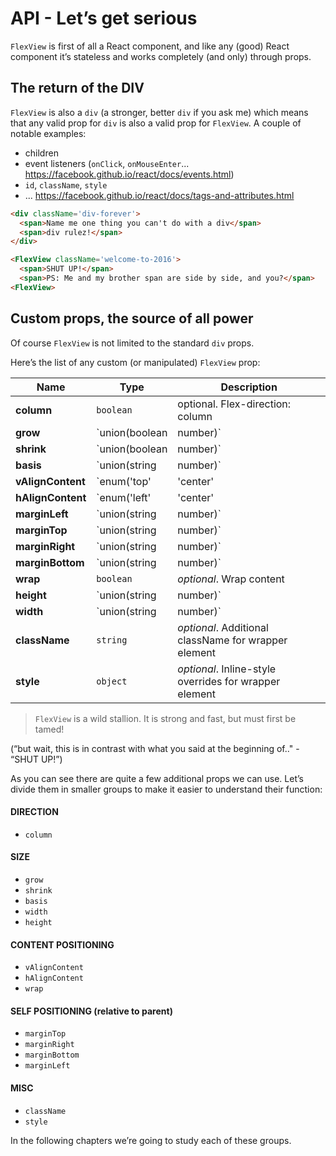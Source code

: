 # API - Let’s get serious

`FlexView` is first of all a React component, and like any (good) React component it’s stateless and works completely (and only) through props.

## The return of the DIV

`FlexView` is also a `div` (a stronger, better `div` if you ask me) which means that any valid prop for `div` is also a valid prop for `FlexView`. A couple of notable examples:

- children
- event listeners (`onClick`, `onMouseEnter`... https://facebook.github.io/react/docs/events.html)
- `id`, `className`, `style`
- ... https://facebook.github.io/react/docs/tags-and-attributes.html


```html
<div className='div-forever'>
  <span>Name me one thing you can't do with a div</span>
  <span>div rulez!</span>
</div>
```

```html
<FlexView className='welcome-to-2016'>
  <span>SHUT UP!</span>
  <span>PS: Me and my brother span are side by side, and you?</span>
<FlexView>
```

## Custom props, the source of all power

Of course `FlexView` is not limited to the standard `div` props.

Here’s the list of any custom (or manipulated) `FlexView` prop:

Name | Type | Description
-----|------|------------
**column** | `boolean` | optional. Flex-direction: column
**grow** | `union(boolean|number)` | _optional_. Flex-grow property (for parent primary axis)
**shrink** | `union(boolean|number)` | _optional_. Flex-shrink property
**basis** | `union(string|number)`| _optional_. Flex-basis property
**vAlignContent** | `enum('top'|'center'|'bottom')` | _optional_. Align content vertically
**hAlignContent** | `enum('left'|'center'|'right')` | _optional_. Align content horizontally
**marginLeft** | `union(string|number)` | _optional_. Margin-left property ("auto" to align self right)
**marginTop** | `union(string|number)` | _optional_. Margin-top property ("auto" to align self bottom)
**marginRight** | `union(string|number)` | _optional_. Margin-right property ("auto" to align self left)
**marginBottom** | `union(string|number)` | _optional_. Margin-bottom property ("auto" to align self top)
**wrap** | `boolean` | _optional_. Wrap content
**height** | `union(string|number)` | _optional_. Height property (for parent secondary axis)
**width** | `union(string|number)` | _optional_. Width property (for parent secondary axis)
**className** | `string` | _optional_. Additional className for wrapper element
**style** | `object` | _optional_. Inline-style overrides for wrapper element

> `FlexView` is a wild stallion. It is strong and fast, but must first be tamed!

(“but wait, this is in contrast with what you said at the beginning of.." - “SHUT UP!”)

As you can see there are quite a few additional props we can use.
Let’s divide them in smaller groups to make it easier to understand their function:


#### DIRECTION
- `column`


#### SIZE
- `grow`
- `shrink`
- `basis`
- `width`
- `height`


#### CONTENT POSITIONING
- `vAlignContent`
- `hAlignContent`
- `wrap`


#### SELF POSITIONING (relative to parent)
- `marginTop`
- `marginRight`
- `marginBottom`
- `marginLeft`


#### MISC
- `className`
- `style`

In the following chapters we’re going to study each of these groups.
